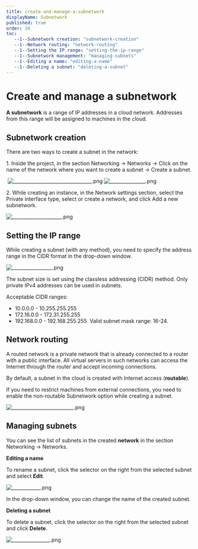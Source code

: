 ```yaml
---
title: create-and-manage-a-subnetwork
displayName: Subnetwork
published: true
order: 20
toc:
   --1--Subnetwork creation: "subnetwork-creation"
   --1--Network routing: "network-routing"
   --1--Setting the IP range: "setting-the-ip-range"
   --1--Subnetwork management: "managing-subnets"
   --1--Editing a name: "editing-a-name"
   --1--Deleting a subnet: "deleting-a-subnet"
---
```

# Create and manage a subnetwork

**A subnetwork** is a range of IP addresses in a cloud network. Addresses from this range will be assigned to machines in the cloud.  

## **Subnetwork creation**

There are two ways to create a subnet in the network: 

1\. Inside the project, in the section Networking → Networks → Click on the name of the network where you want to create a subnet → Create a subnet.

<media-gallery>
 <img src="https://support.gcore.com/hc/article_attachments/13830562453009" alt="_________________________________.png">

<img src="https://support.gcore.com/hc/article_attachments/13830595601169" alt="_______________.png">
<media-gallery>

2\. While creating an instance, in the Network settings section, select the Private interface type, select or create a network, and click Add a new subnetwork.

<img src="https://support.gcore.com/hc/article_attachments/13830600498321" alt="_____________________.png">

## **Setting the IP range** 

While creating a subnet (with any method), you need to specify the address range in the CIDR format in the drop-down window.

<img src="https://support.gcore.com/hc/article_attachments/13830635124369" alt="_________________.png">

The subnet size is set using the classless addressing (CIDR) method. Only private IPv4 addresses can be used in subnets. 

Acceptable CIDR ranges: 
*   10.0.0.0 - 10.255.255.255 
*   172.16.0.0 - 172.31.255.255 
*   192.168.0.0 - 192.168.255.255 
Valid subnet mask range: 16-24. 

## Network routing

A routed network is a private network that is already connected to a router with a public interface. All virtual servers in such networks can access the Internet through the router and accept incoming connections. 

By default, a subnet in the cloud is created with Internet access (**routable**). 

If you need to restrict machines from external connections, you need to enable the non-routable Subnetwork option while creating a subnet. 

<img src="https://support.gcore.com/hc/article_attachments/13830607341457" alt="__________________________.png">

## Managing subnets

You can see the list of subnets in the created **network** in the section Networking → Networks. 

**Editing a name** 
    
To rename a subnet, click the selector on the right from the selected subnet and select **Edit**.

<img src="https://support.gcore.com/hc/article_attachments/13830661431953" alt="____________.png">

In the drop-down window, you can change the name of the created subnet.

 **Deleting a subnet** 
    

To delete a subnet, click the selector on the right from the selected subnet and click **Delete**.

<img src="https://support.gcore.com/hc/article_attachments/13830702718097" alt="________________.png">